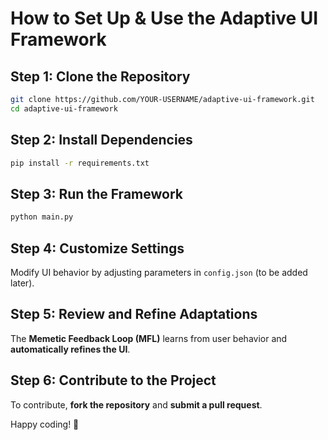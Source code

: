 # How to Set Up & Use the Adaptive UI Framework

## Step 1: Clone the Repository

```bash
git clone https://github.com/YOUR-USERNAME/adaptive-ui-framework.git
cd adaptive-ui-framework
```

## Step 2: Install Dependencies

```bash
pip install -r requirements.txt
```

## Step 3: Run the Framework

```bash
python main.py
```

## Step 4: Customize Settings

Modify UI behavior by adjusting parameters in `config.json` (to be added later).

## Step 5: Review and Refine Adaptations

The **Memetic Feedback Loop (MFL)** learns from user behavior and **automatically refines the UI**.

## Step 6: Contribute to the Project

To contribute, **fork the repository** and **submit a pull request**.

Happy coding! 🚀
